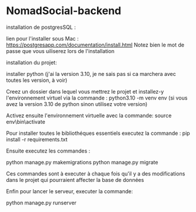 # NomadSocial-backend

installation de postgresSQL :

lien pour l'installer sous Mac : https://postgresapp.com/documentation/install.html 
Notez bien le mot de passe que vous uiliserez lors de l'installation

installation du projet:

installer python (j'ai la version 3.10, je ne sais pas si ca marchera avec toutes les version, à voir)

Creez un dossier dans lequel vous mettrez le projet et installez-y l'environnement virtuel via la commande : python3.10 -m venv env (si vous avez la version 3.10 de python sinon utilisez votre version)

Activez ensuite l'environnement virtuelle avec la commande: source env\bin\activate

Pour installer toutes le bibliothéques essentiels executez la commande : pip install -r requirements.txt

Ensuite executez les commandes :

python manage.py makemigrations
python manage.py migrate

Ces commandes sont à executer à chaque fois qu'il y a des modifications dans le projet qui pourraient affecter la base de données

Enfin pour lancer le serveur, executer la commande:

python manage.py runserver
